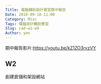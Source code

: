 ```yaml
---
Title: 電腦輔助設計實習期中報告
Date: 2018-09-10 11:00
Category: Misc
Tags: 電腦設計輔助實習
Slug: cad-w1-w9
Author: yen
---
```


期中報告影片:https://youtu.be/kZ1ZO3rvzVY

<!-- PELICAN_END_SUMMARY -->

W2
----
創建倉儲和架設網站


